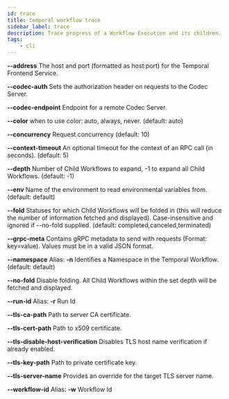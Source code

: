 ```yaml
---
id: trace
title: temporal workflow trace
sidebar_label: trace
description: Trace progress of a Workflow Execution and its children.
tags:
	- cli
---
```



**--address**
The host and port (formatted as host:port) for the Temporal Frontend Service.

**--codec-auth**
Sets the authorization header on requests to the Codec Server.

**--codec-endpoint**
Endpoint for a remote Codec Server.

**--color**
when to use color: auto, always, never. (default: auto)

**--concurrency**
Request concurrency (default: 10)

**--context-timeout**
An optional timeout for the context of an RPC call (in seconds). (default: 5)

**--depth**
Number of Child Workflows to expand, -1 to expand all Child Workflows. (default: -1)

**--env**
Name of the environment to read environmental variables from. (default: default)

**--fold**
Statuses for which Child Workflows will be folded in (this will reduce the number of information fetched and displayed). Case-insensitive and ignored if --no-fold supplied. (default: completed,canceled,terminated)

**--grpc-meta**
Contains gRPC metadata to send with requests (Format: key=value). Values must be in a valid JSON format.

**--namespace**
Alias: **-n**
Identifies a Namespace in the Temporal Workflow. (default: default)

**--no-fold**
Disable folding. All Child Workflows within the set depth will be fetched and displayed.

**--run-id**
Alias: **-r**
Run Id

**--tls-ca-path**
Path to server CA certificate.

**--tls-cert-path**
Path to x509 certificate.

**--tls-disable-host-verification**
Disables TLS host name verification if already enabled.

**--tls-key-path**
Path to private certificate key.

**--tls-server-name**
Provides an override for the target TLS server name.

**--workflow-id**
Alias: **-w**
Workflow Id

